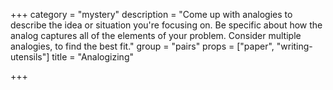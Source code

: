 +++
category = "mystery"
description = "Come up with analogies to describe the idea or situation you're focusing on. Be specific about how the analog captures all of the elements of your problem. Consider multiple analogies, to find the best fit."
group = "pairs"
props = ["paper", "writing-utensils"]
title = "Analogizing"

+++
